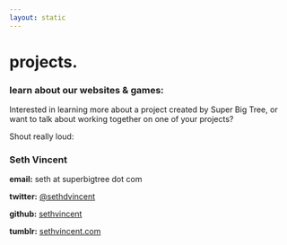 ```yaml
---
layout: static
---
```

<h1 id="page-title" class="center">projects.</h1>
<h3 class="center">learn about our websites & games:</h3>

Interested in learning more about a project created by Super Big Tree, or want to talk about working together on one of your projects?

Shout really loud:

### Seth Vincent
**email:** seth at superbigtree dot com

**twitter:** [@sethdvincent](http://sethvincent.com)

**github:** [sethvincent](http://github.com/sethvincent)

**tumblr:** [sethvincent.com](http://sethvincent.com)

